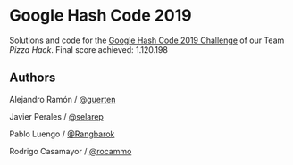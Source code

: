 # Google Hash Code 2019

Solutions and code for the [Google Hash Code 2019 Challenge](https://hashcode.withgoogle.com) of our Team _Pizza Hack_.
Final score achieved: 1.120.198

## Authors

Alejandro Ramón / [@guerten](https://github.com/guerten)

Javier Perales / [@selarep](https://github.com/selarep)

Pablo Luengo / [@Rangbarok](https://github.com/Rangbarok)

Rodrigo Casamayor / [@rocammo](https://github.com/rocammo)